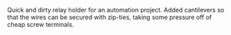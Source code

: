 Quick and dirty relay holder for an automation project.  Added cantilevers so that the wires can be secured with zip-ties, taking some pressure off of cheap screw terminals.
